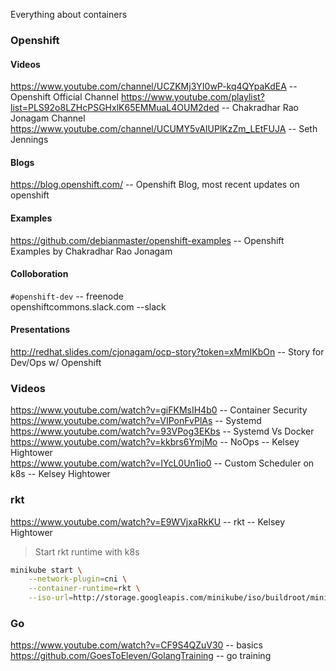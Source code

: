 Everything about containers

### Openshift

#### Videos
https://www.youtube.com/channel/UCZKMj3YI0wP-kq4QYpaKdEA       -- Openshift Official Channel
https://www.youtube.com/playlist?list=PLS92o8LZHcPSGHxlK65EMMuaL4OUM2ded    --  Chakradhar Rao Jonagam Channel
https://www.youtube.com/channel/UCUMY5vAIUPlKzZm_LEtFUJA    -- Seth Jennings


#### Blogs
https://blog.openshift.com/     -- Openshift Blog, most recent updates on openshift

#### Examples
https://github.com/debianmaster/openshift-examples     -- Openshift Examples by Chakradhar Rao Jonagam


#### Colloboration
`#openshift-dev`     -- freenode     
openshiftcommons.slack.com   --slack    

#### Presentations
http://redhat.slides.com/cjonagam/ocp-story?token=xMmIKbOn    -- Story for Dev/Ops w/ Openshift




### Videos
https://www.youtube.com/watch?v=giFKMsIH4b0  -- Container Security  
https://www.youtube.com/watch?v=VIPonFvPlAs  -- Systemd  
https://www.youtube.com/watch?v=93VPog3EKbs  -- Systemd Vs Docker   
https://www.youtube.com/watch?v=kkbrs6YmjMo  -- NoOps -- Kelsey Hightower  
https://www.youtube.com/watch?v=IYcL0Un1io0  -- Custom Scheduler on k8s  -- Kelsey Hightower


### rkt 
https://www.youtube.com/watch?v=E9WVjxaRkKU  -- rkt -- Kelsey Hightower
> Start rkt runtime with k8s
```sh
minikube start \
    --network-plugin=cni \
    --container-runtime=rkt \
    --iso-url=http://storage.googleapis.com/minikube/iso/buildroot/minikube-v0.0.6.iso
```

### Go
https://www.youtube.com/watch?v=CF9S4QZuV30   -- basics
https://github.com/GoesToEleven/GolangTraining  -- go training
